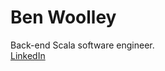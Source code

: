 # Ben Woolley  
Back-end Scala software engineer.  
[LinkedIn](https://www.linkedin.com/in/benjaminswoolley/)
